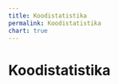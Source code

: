 ```yaml
---
title: Koodistatistika
permalink: Koodistatistika
chart: true
---
```


# Koodistatistika

 <div id="Diagramm1" style='margin: 10px 0 40px 0px;'></div>

<script>

function kuvaDiagrammid() {

  // Load the Visualization API and the corechart package.
  google.charts.load('current', {'packages':['corechart']});
  // Set a callback to run when the Google Visualization API is loaded.
  google.charts.setOnLoadCallback(kuva);

  function kuva() {

    // Moodusta andmetabel
    var data = new google.visualization.DataTable();
    data.addColumn('string', 'Lahendus');
    data.addColumn('number', 'LOC');

    // Lisa andmed
    data.addRows([
      ['L1', 300], 
      ['l2', 8000]
    ]);

    // Sea suvandid
    var options = {
      fontName: 'Anonymous Pro',
      'width':800, 'height':500, 
      chartArea: { left:20, top:20, width: '100%', height: '100%' },
      legend: { position: 'top', textStyle: {color: 'DarkGray', fontSize: 14} },
      colors: [
      '#f44336', '#E91E63', '#9C27B0', '#673AB7', '#3F51B5',
      '#2196F3', '#03A9F4', '#00BCD4', '#009688', '#4CAF50',
      '#8BC34A', '#CDDC39', '#FFEB3B', '#FFC107', '#FF9800',
      '#FF5722', '#795548', '#9E9E9E', '#607D8B'
      ]
    };

    // Alusta diagrammi
    var chart = new google.visualization.PieChart(document.getElementById('Diagramm1'));
    // Joonista diagramm
    chart.draw(data, options);
  }

}

</script>